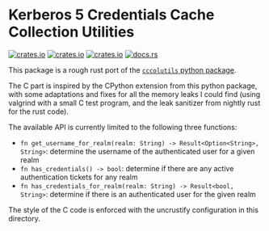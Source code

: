 # Kerberos 5 Credentials Cache Collection Utilities

[![crates.io](https://img.shields.io/crates/v/cccolutils.svg)](https://crates.io/crates/cccolutils/)
[![crates.io](https://img.shields.io/crates/d/cccolutils.svg)](https://crates.io/crates/cccolutils/)
[![crates.io](https://img.shields.io/crates/l/cccolutils.svg)](https://crates.io/crates/cccolutils/)
[![docs.rs](https://docs.rs/cccolutils/badge.svg)](https://docs.rs/cccolutils/)

This package is a rough rust port of the
[`cccolutils` python package][cccolutils.py].

[cccolutils.py]: https://pagure.io/cccolutils

The C part is inspired by the CPython extension from this python package, with
some adaptations and fixes for all the memory leaks I could find (using valgrind
with a small C test program, and the leak sanitizer from nightly rust for the
rust code).

The available API is currently limited to the following three functions:

- `fn get_username_for_realm(realm: String) -> Result<Option<String>, String>`:
  determine the username of the authenticated user for a given realm
- `fn has_credentials() -> bool`: determine if there are any active
  authentication tickets for any realm
- `fn has_credentials_for_realm(realm: String) -> Result<bool, String>`:
  determine if there is an authenticated user for the given realm

The style of the C code is enforced with the uncrustify configuration in this
directory.

